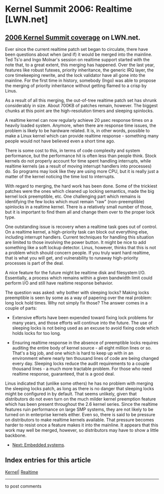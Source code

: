 # Kernel Summit 2006: Realtime [LWN.net]

[2006 Kernel Summit coverage](/Articles/KernelSummit2006/) on LWN.net.   
---  
Ever since the current realtime patch set began to circulate, there have been questions about when (and if) it would be merged into the mainline. Ted Ts'o and Ingo Molnar's session on realtime support started with the note that, to a great extent, this merging has happened. Over the last year, features like robust futexes, priority inheritance, the generic IRQ layer, the core timekeeping rewrite, and the lock validator have all gone into the mainline. For the first time in history, somebody (Ingo) was able to propose the merging of priority inheritance without getting flamed to a crisp by Linus. 

As a result of all this merging, the out-of-tree realtime patch set has shrunk considerably in size. About 700KB of patches remain, however. The biggest chunks at this point are the high-resolution timers and sleeping spinlocks. 

A realtime kernel can now regularly achieve 20 µsec response times on a heavily loaded system. Anymore, when there are response time issues, the problem is likely to be hardware related. It is, in other words, possible to make a Linux kernel which can provide realtime response - something many people would not have believed even a short time ago. 

There is some cost to this, in terms of code complexity and system performance, but the performance hit is often less than people think. Stock kernels do not properly account for time spent handling interrupts, while realtime kernels (as a result of moving interrupt handlers into processes) do. So programs may look like they are using more CPU, but it is really just a matter of the kernel noticing the time lost to interrupts. 

With regard to merging, the hard work has been done. Some of the trickiest patches were the ones which cleaned up locking semantics, made the big kernel lock preemptible, etc. One challenging part which remains is identifying the few locks which must remain "raw" (non-preemptible) spinlocks in a realtime kernel. There is a relatively small number of those, but it is important to find them all and change them over to the proper lock type. 

One outstanding issue is recovery when a realtime task goes out of control. On a realtime kernel, a high-priority task can block out everything else, including interrupt handlers. Current techniques for handling this situation are limited to those involving the power button. It might be nice to add something like a soft lockup detector. Linus, however, thinks that this is not a problem which should concern people. If you truly want hard realtime, that is what you will get, and vulnerability to runaway high-priority processes is part of the deal. 

A nice feature for the future might be realtime disk and filesystem I/O. Essentially, a process which remains within a given bandwidth limit could perform I/O and still have realtime response behavior. 

The question was asked: why bother with sleeping locks? Making locks preemptible is seen by some as a way of papering over the real problem: long lock hold times. Why not simply fix those? The answer comes in a couple of parts: 

  * Extensive efforts have been expended toward fixing lock problems for many years, and those efforts will continue into the future. The use of sleeping locks is not being used as an excuse to avoid fixing code which holds locks for too long. 

  * Ensuring realtime response in the absence of preemptible locks requires auditing the entire body of kernel source - all eight million lines or so. That's a big job, and one which is hard to keep up with in an environment where nearly ten thousand lines of code are being changed every day. Sleeping locks reduce the audit requirements to a couple thousand lines - a much more tractable problem. For those who need realtime response, guaranteed, that is a good deal. 




Linus indicated that (unlike some others) he has no problem with merging the sleeping locks patch, as long as there is no danger that sleeping locks might be configured in by default. That seems unlikely, given that distributors do not even turn on the much milder kernel preemption feature which has been present throughout the 2.6 kernel series. Since the realtime features ruin performance on large SMP systems, they are not likely to be turned on in enterprise kernels either. Even so, there is said to be pressure on distributors to make realtime kernels available. That pressure becomes harder to resist once a feature makes it into the mainline. It appears that this work may well be merged, however, so distributors may have to show a little backbone. 

  * [Next: Embedded systems](http://lwn.net/Articles/191822/). 

  
Index entries for this article  
---  
[Kernel](/Kernel/Index)| [Realtime](/Kernel/Index#Realtime)  
  


* * *

to post comments 
